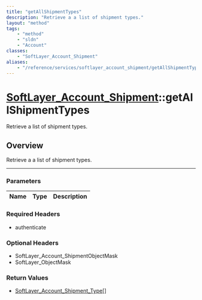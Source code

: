```yaml
---
title: "getAllShipmentTypes"
description: "Retrieve a a list of shipment types."
layout: "method"
tags:
    - "method"
    - "sldn"
    - "Account"
classes:
    - "SoftLayer_Account_Shipment"
aliases:
    - "/reference/services/softlayer_account_shipment/getAllShipmentTypes"
---
```

# [SoftLayer_Account_Shipment](/reference/services/SoftLayer_Account_Shipment)::getAllShipmentTypes

Retrieve a list of shipment types.


## Overview 
Retrieve a a list of shipment types.

-----

### Parameters 
|Name | Type | Description |
| --- | --- | --- |


### Required Headers
* authenticate


### Optional Headers
* SoftLayer_Account_ShipmentObjectMask
* SoftLayer_ObjectMask

### Return Values
* <a href='/reference/datatypes/SoftLayer_Account_Shipment_Type'>SoftLayer_Account_Shipment_Type[] </a>




